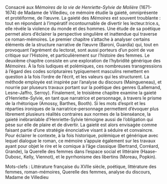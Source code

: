 Consacré aux *Mémoires de la vie de Henriette-Sylvie de Molière* (1671-1674) de Madame de Villedieu, ce mémoire étudie la gaieté, omniprésente et protéiforme, de l’œuvre. La gaieté des *Mémoires* est souvent troublante : tout en répondant à l’impératif incontournable de divertir les lecteur.trice.s, elle révéle la violence du monde et des hommes. Une étude de sa poétique permet alors d’éclairer la perspective singulière et inattendue qui traverse ce roman-mémoires. Le premier chapitre s’attache à analyser certains éléments de la structure narrative de l’œuvre (Baroni, Guardia) qui, tout en provoquant l’agrément du lectorat, sont aussi porteurs d’un point de vue critique sur l’Histoire, et particulièrement sur l’histoire des femmes. Le deuxième chapitre consiste en une exploration de l’hybridité générique des *Mémoires*. À la fois ludiques et polémiques, ces nombreuses transgressions à l’égard des codes scripturaires typiquement masculins remettent en question à la fois l’ordre de l’écrit, et les valeurs qui les structurent. La méthode employée est inspirée par l’analyse du discours (Maingueneau), et nourrie par pluseurs travaux portant sur la poétique des genres (Lallemand, Lesne-Jaffro, Serroy). Finalement, le troisième chapitre examine la gaieté d’Henriette-Sylvie, en tant que narratrice et personnage, à travers le prisme de la rhétorique (Amossy, Barthes, Booth). Si les mots d’esprit et les réparties ironiques de la narratrice-personnage permettent d’évoquer plus librement plusieurs réalités contraires aux normes de la bienséance, la gaieté inébranlable d’Henriette-Sylvie témoigne aussi de l’obligation qui pèse sur elle de plaire et de divertir. La gaieté est alors envisagée comme faisant partie d’une stratégie énonciative visant à séduire et convaincre. Pour éclairer le contexte, à la fois historique, polémique et générique avec lequel dialogue le roman, ce mémoire s’appuie également sur les travaux ayant pour objet le rire et le comique à l’âge classique (Bertrand, Corréard, Grande), la Querelle des femmes dans l’espace social et littéraire (Haase-Dubosc, Kelly, Viennot), et le pyrrhonisme des libertins (Moreau, Popkin).

Mots-clefs : Littérature française du XVIIe siècle, poétique, littérature des femmes, roman-mémoires, Querelle des femmes, analyse du discours, Madame de Villedieu
